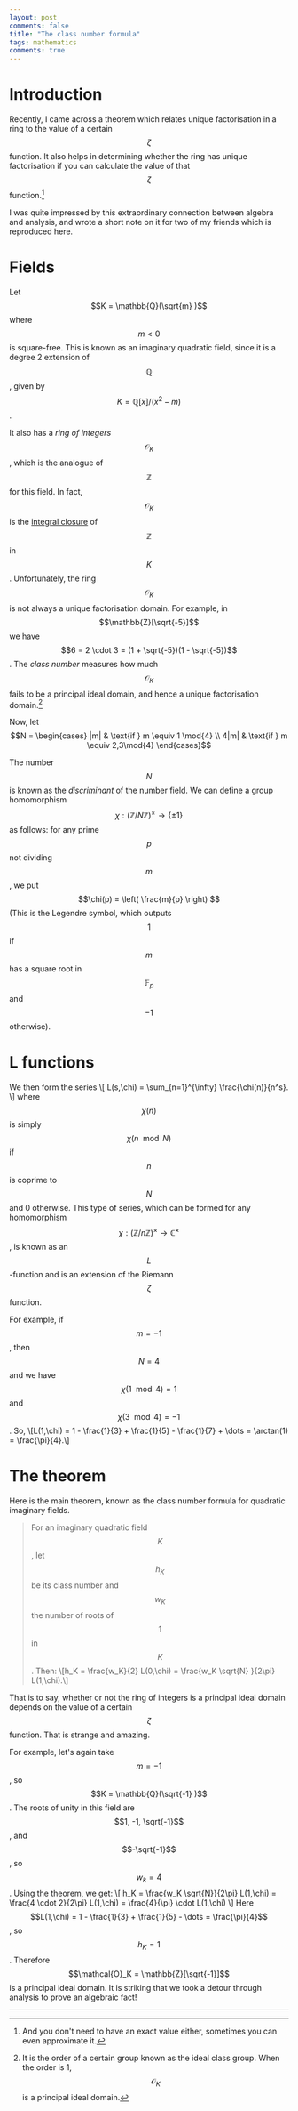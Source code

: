 ```yaml
---
layout: post
comments: false
title: "The class number formula"
tags: mathematics
comments: true
---
```

# Introduction
Recently, I came across a theorem which relates unique factorisation in a ring to the value of a certain $$\zeta$$ function. It also helps in determining whether the ring has unique factorisation if you can calculate the value of that $$\zeta$$ function.[^0]

I was quite impressed by this extraordinary connection between algebra and analysis, and wrote a short note on it for two of my friends which is reproduced here.

[^0]: And you don't need to have an exact value either, sometimes you can even approximate it.

# Fields

Let $$K = \mathbb{Q}(\sqrt{m} )$$ where $$m < 0$$ is square-free. This is known as an imaginary quadratic field, since it is a degree 2 extension of $$\mathbb{Q}$$, given by $$K = \mathbb{Q}[x]/(x^2 - m)$$.

It also has a *ring of integers* $$\mathcal{O}_K$$, which is the analogue of $$\mathbb{Z}$$ for this field. 
In fact, $$\mathcal{O}_K$$ is the [integral closure](https://en.wikipedia.org/wiki/Integral_element#Integral_closure_in_algebraic_number_theory) of $$\mathbb{Z}$$ in $$K$$.
Unfortunately, the ring $$\mathcal{O}_K$$ is not always a unique factorisation domain. 
For example, in $$\mathbb{Z}[\sqrt{-5}]$$ we have $$6 = 2 \cdot 3 = (1 + \sqrt{-5})(1 - \sqrt{-5})$$.
The *class number* measures how much $$\mathcal{O}_K$$ fails to be a principal ideal domain, and hence a unique factorisation domain.[^1]

[^1]: It is the order of a certain group known as the ideal class group. When the order is 1, $$\mathcal{O}_K$$ is a principal ideal domain.

Now, let 
$$N = \begin{cases} |m| & \text{if } m \equiv 1 \mod{4} \\ 
4|m| & \text{if } m \equiv 2,3\mod{4} \end{cases}$$

The number $$N$$ is known as the *discriminant* of the number field. 
We can define a group homomorphism $$\chi : (\mathbb{Z}/N\mathbb{Z})^\times \to \{\pm 1\} $$ as follows:
for any prime $$p$$ not dividing $$m$$, we put $$\chi(p) = \left( \frac{m}{p} \right) $$
  (This is the Legendre symbol, which outputs $$1$$ if  $$m$$ has a square root in  $$\mathbb{F}_p$$ and $$-1$$ otherwise).

# L functions
  We then form the series
  \\[
    L(s,\chi) = \sum_{n=1}^{\infty} \frac{\chi(n)}{n^s}.
  \\]
  where $$\chi(n)$$ is simply $$\chi(n \mod N)$$ if  $$n$$ is coprime to $$N$$ and 0 otherwise. 
  This type of series, which can be formed for any homomorphism $$\chi : (\mathbb{Z}/n\mathbb{Z})^\times \to \mathbb{C}^\times$$, is known as an $$L$$-function and is an extension of the Riemann $$\zeta$$ function.

  For example, if $$m = -1$$, then $$N=4$$ and we have $$\chi(1 \mod 4) = 1$$ and $$\chi(3 \mod 4) = -1$$. So, \\[L(1,\chi) = 1 - \frac{1}{3} + \frac{1}{5} - \frac{1}{7} + \dots = \arctan(1) = \frac{\pi}{4}.\\]

# The theorem 
  Here is the main theorem, known as the class number formula for quadratic imaginary fields.
> For an imaginary quadratic field $$K$$, let $$h_K$$ be its class number and $$w_K$$ the number of roots of $$1$$ in $$K$$. Then:
\\[h_K = \frac{w_K}{2} L(0,\chi) = \frac{w_K \sqrt{N} }{2\pi} L(1,\chi).\\]

That is to say, whether or not the ring of integers is a principal ideal domain depends on the value of a certain $$\zeta$$ function. 
That is strange and amazing.

For example, let's again take $$m = -1$$, so  $$K = \mathbb{Q}(\sqrt{-1} )$$. 
The roots of unity in this field are $$1, -1, \sqrt{-1}$$, and $$-\sqrt{-1}$$, so $$w_k = 4$$.
Using the theorem, we get:
 \\[
   h_K = \frac{w_K \sqrt{N}}{2\pi} L(1,\chi) = \frac{4 \cdot 2}{2\pi} L(1,\chi) = \frac{4}{\pi} \cdot L(1,\chi)
\\]
Here $$L(1,\chi) = 1 - \frac{1}{3} + \frac{1}{5} - \dots = \frac{\pi}{4}$$, so $$h_K = 1$$.
Therefore $$\mathcal{O}_K = \mathbb{Z}[\sqrt{-1}]$$ is a principal ideal domain.
It is striking that we took a detour through analysis to prove an algebraic fact!

---
